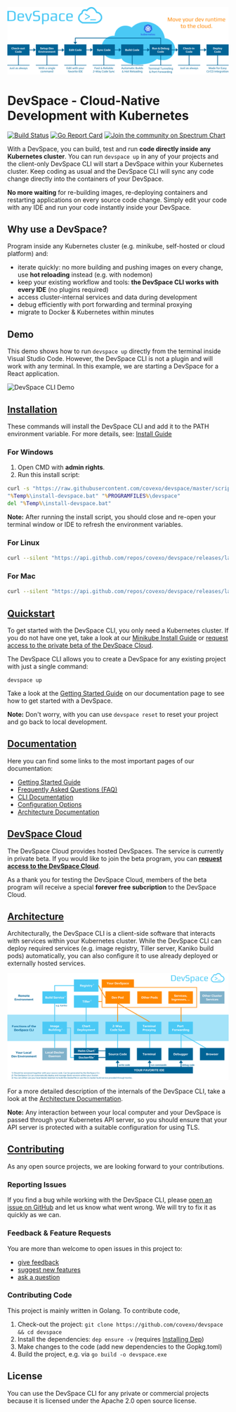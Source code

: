 ![DevSpace Workflow](docs/website/static/img/header-readme.svg)

# DevSpace - Cloud-Native Development with Kubernetes
[![Build Status](https://travis-ci.org/covexo/devspace.svg?branch=master)](https://travis-ci.org/covexo/devspace)
[![Go Report Card](https://goreportcard.com/badge/github.com/covexo/devspace)](https://goreportcard.com/report/github.com/covexo/devspace)
[![Join the community on Spectrum Chart](https://withspectrum.github.io/badge/badge.svg)](https://spectrum.chat/devspace)

With a DevSpace, you can build, test and run **code directly inside any Kubernetes cluster**. You can run `devspace up` in any of your projects and the client-only DevSpace CLI will start a DevSpace within your Kubernetes cluster. Keep coding as usual and the DevSpace CLI will sync any code change directly into the containers of your DevSpace. 

**No more waiting** for re-building images, re-deploying containers and restarting applications on every source code change. Simply edit your code with any IDE and run your code instantly inside your DevSpace.

## Why use a DevSpace?
Program inside any Kubernetes cluster (e.g. minikube, self-hosted or cloud platform) and:
- iterate quickly: no more building and pushing images on every change, use **hot reloading** instead (e.g. with nodemon)
- keep your existing workflow and tools: **the DevSpace CLI works with every IDE** (no plugins required)
- access cluster-internal services and data during development
- debug efficiently with port forwarding and terminal proxying
- migrate to Docker & Kubernetes within minutes

## Demo
This demo shows how to run `devspace up` directly from the terminal inside Visual Studio Code. However, the DevSpace CLI is not a plugin and will work with any terminal. In this example, we are starting a DevSpace for a React application.

![DevSpace CLI Demo](docs/website/static/img/devspace-cli-demo-readme.gif)

## [Installation](https://devspace.covexo.com/docs/getting-started/installation.html)
These commands will install the DevSpace CLI and add it to the PATH environment variable. For more details, see: [Install Guide](https://devspace.covexo.com/docs/getting-started/installation.html)

### For Windows
1. Open CMD with **admin rights**.
2. Run this install script:
```cmd
curl -s "https://raw.githubusercontent.com/covexo/devspace/master/scripts/installer-win.bat" >"%Temp%\install-devspace.bat"
"%Temp%\install-devspace.bat" "%PROGRAMFILES%\devspace"
del "%Temp%\install-devspace.bat"
```

**Note:** After running the install script, you should close and re-open your terminal window or IDE to refresh the environment variables.

### For Linux
```bash
curl --silent "https://api.github.com/repos/covexo/devspace/releases/latest" | sed -nE 's!.*"(https://github.com[^"]*devspace-linux-amd64)".*!\1!p' | xargs -n 1 curl -L -o devspace && chmod +x devspace && sudo mv devspace /usr/local/bin
```

### For Mac
```bash
curl --silent "https://api.github.com/repos/covexo/devspace/releases/latest" | sed -nE 's!.*"(https://github.com[^"]*devspace-darwin-amd64)".*!\1!p' | xargs -n 1 curl -L -o devspace && chmod +x devspace && sudo mv devspace /usr/local/bin
```

## [Quickstart](https://devspace.covexo.com/docs/getting-started/quickstart.html)
To get started with the DevSpace CLI, you only need a Kubernetes cluster. If you do not have one yet, take a look at our [Minikube Install Guide](https://devspace.covexo.com/docs/advanced/kubernetes.html) or [request access to the private beta of the DevSpace Cloud](https://devspace-cloud.com/).

The DevSpace CLI allows you to create a DevSpace for any existing project with just a single command:
```
devspace up
```
Take a look at the [Getting Started Guide](https://devspace.covexo.com/docs/getting-started/quickstart.html) on our documentation page to see how to get started with a DevSpace.

**Note:** Don't worry, with you can use `devspace reset` to reset your project and go back to local development.

## [Documentation](https://devspace.covexo.com/docs/getting-started/quickstart.html)
Here you can find some links to the most important pages of our documentation:
- [Getting Started Guide](https://devspace.covexo.com/docs/getting-started/quickstart.html)
- [Frequently Asked Questions (FAQ)](https://devspace.covexo.com/docs/getting-started/faq.html)
- [CLI Documentation](https://devspace.covexo.com/docs/cli/init.html)
- [Configuration Options](https://devspace.covexo.com/docs/configuration/dockerfile.html)
- [Architecture Documentation](https://devspace.covexo.com/docs/advanced/architecture.html)

## [DevSpace Cloud](https://devspace-cloud.com/)
The DevSpace Cloud provides hosted DevSpaces. The service is currently in private beta. If you would like to join the beta program, you can **[request access to the DevSpace Cloud](https://devspace-cloud.com/)**. 

As a thank you for testing the DevSpace Cloud, members of the beta program will receive a special **forever free subcription** to the DevSpace Cloud.

## [Architecture](https://devspace.covexo.com/docs/advanced/architecture.html)
Architecturally, the DevSpace CLI is a client-side software that interacts with services within your Kubernetes cluster. While the DevSpace CLI can deploy required services (e.g. image registry, Tiller server, Kaniko build pods) automatically, you can also configure it to use already deployed or externally hosted services.

![DevSpace CLI Architecture](docs/website/static/img/devspace-architecture.svg)

For a more detailed description of the internals of the DevSpace CLI, take a look at the [Architecture Documentation](https://devspace.covexo.com/docs/advanced/architecture.html).

**Note:** Any interaction between your local computer and your DevSpace is passed through your Kubernetes API server, so you should ensure that your API server is protected with a suitable configuration for using TLS.

## [Contributing](CONTRIBUTING.md)
As any open source projects, we are looking forward to your contributions.

### Reporting Issues
If you find a bug while working with the DevSpace CLI, please [open an issue on GitHub](https://github.com/covexo/devspace/issues/new?labels=kind%2Fbug&title=Bug:) and let us know what went wrong. We will try to fix it as quickly as we can.

### Feedback & Feature Requests
You are more than welcome to open issues in this project to:
- [give feedback](https://github.com/covexo/devspace/issues/new?labels=kind%2Ffeedback&title=Feedback:)
- [suggest new features](https://github.com/covexo/devspace/issues/new?labels=kind%2Ffeature&title=Feature%20Request:)
- [ask a question](https://github.com/covexo/devspace/issues/new?labels=kind%2Fquestion&title=Question:)

### Contributing Code
This project is mainly written in Golang. To contribute code,
1. Check-out the project: `git clone https://github.com/covexo/devspace && cd devspace`
2. Install the dependencies: `dep ensure -v` (requires [Installing Dep](https://golang.github.io/dep/docs/installation.html))
3. Make changes to the code (add new dependencies to the Gopkg.toml)
4. Build the project, e.g. via `go build -o devspace.exe`

## License
You can use the DevSpace CLI for any private or commercial projects because it is licensed under the Apache 2.0 open source license.
